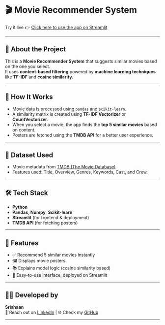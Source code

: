 # 🎬 Movie Recommender System

Try it live 👉 [Click here to use the app on Streamlit](https://movie-recommender-dckb5ezvq8n35sejsrayzx.streamlit.app/)

---

## 📌 About the Project

This is a **Movie Recommender System** that suggests similar movies based on the one you select.  
It uses **content-based filtering** powered by **machine learning techniques** like **TF-IDF** and **cosine similarity**.

---

## 🧠 How It Works

- Movie data is processed using `pandas` and `scikit-learn`.
- A similarity matrix is created using **TF-IDF Vectorizer** or **CountVectorizer**.
- When you select a movie, the app finds the **top 5 similar movies** based on content.
- Posters are fetched using the **TMDB API** for a better user experience.

---

## 📁 Dataset Used

- Movie metadata from [TMDB (The Movie Database)](https://www.themoviedb.org/)
- Features used: Title, Overview, Genres, Keywords, Cast, and Crew.

---

## 🛠️ Tech Stack

- **Python**
- **Pandas**, **Numpy**, **Scikit-learn**
- **Streamlit** (for frontend & deployment)
- **TMDB API** (for fetching posters)

---

## 🚀 Features

- ✅ Recommend 5 similar movies instantly
- 🖼️ Displays movie posters
- 📚 Explains model logic (cosine similarity based)
- 📱 Easy-to-use interface, deployed on Streamlit

---

## 🙋‍♂️ Developed by

**Srishaan**  
📧 Reach out on [LinkedIn](https://linkedin.com) | 🌐 Check my [GitHub](https://github.com)

---

